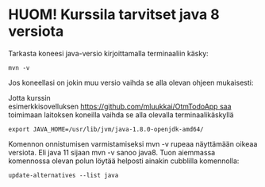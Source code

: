 # HUOM!  Kurssila tarvitset java 8 versiota

Tarkasta koneesi java-versio kirjoittamalla terminaaliin käsky:

`mvn -v`

Jos koneellasi on jokin muu versio vaihda se alla olevan ohjeen mukaisesti:

Jotta kurssin esimerkkisovelluksen https://github.com/mluukkai/OtmTodoApp saa toimimaan laitoksen koneilla vaihda se alla olevalla terminaalikäskyllä

`export JAVA_HOME=/usr/lib/jvm/java-1.8.0-openjdk-amd64/`

Komennon onnistumisen varmistamiseksi mvn -v rupeaa näyttämään oikeaa versiota. 
Eli java 11 sijaan mvn -v sanoo java8.
Tuon aiemmassa komennossa olevan polun löytää helposti ainakin cubblilla komennolla:

`update-alternatives --list java`
